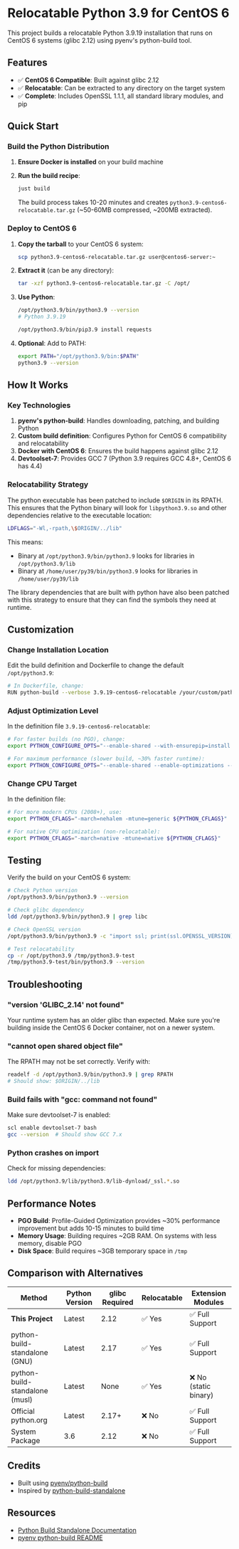 # Relocatable Python 3.9 for CentOS 6

This project builds a relocatable Python 3.9.19 installation that runs on CentOS 6 systems (glibc 2.12) using pyenv's python-build tool.

## Features

- ✅ **CentOS 6 Compatible**: Built against glibc 2.12
- ✅ **Relocatable**: Can be extracted to any directory on the target system
- ✅ **Complete**: Includes OpenSSL 1.1.1, all standard library modules, and pip

## Quick Start

### Build the Python Distribution

1. **Ensure Docker is installed** on your build machine

2. **Run the build recipe**:

   ```bash
   just build
   ```

   The build process takes 10-20 minutes and creates `python3.9-centos6-relocatable.tar.gz` (~50-60MB compressed, ~200MB extracted).

### Deploy to CentOS 6

1. **Copy the tarball** to your CentOS 6 system:

   ```bash
   scp python3.9-centos6-relocatable.tar.gz user@centos6-server:~
   ```

2. **Extract it** (can be any directory):

   ```bash
   tar -xzf python3.9-centos6-relocatable.tar.gz -C /opt/
   ```

3. **Use Python**:

   ```bash
   /opt/python3.9/bin/python3.9 --version
   # Python 3.9.19

   /opt/python3.9/bin/pip3.9 install requests
   ```

4. **Optional**: Add to PATH:

   ```bash
   export PATH="/opt/python3.9/bin:$PATH"
   python3.9 --version
   ```

## How It Works

### Key Technologies

1. **pyenv's python-build**: Handles downloading, patching, and building Python
2. **Custom build definition**: Configures Python for CentOS 6 compatibility and relocatability
3. **Docker with CentOS 6**: Ensures the build happens against glibc 2.12
4. **Devtoolset-7**: Provides GCC 7 (Python 3.9 requires GCC 4.8+, CentOS 6 has 4.4)

### Relocatability Strategy

The python executable has been patched to include `$ORIGIN` in its RPATH. This ensures that the Python binary will look for
`libpython3.9.so` and other dependencies relative to the executable location:

```bash
LDFLAGS="-Wl,-rpath,\$ORIGIN/../lib"
```

This means:

- Binary at `/opt/python3.9/bin/python3.9` looks for libraries in `/opt/python3.9/lib`
- Binary at `/home/user/py39/bin/python3.9` looks for libraries in `/home/user/py39/lib`

The library dependencies that are built with python have also been patched with this strategy to ensure that they
can find the symbols they need at runtime.

## Customization

### Change Installation Location

Edit the build definition and Dockerfile to change the default `/opt/python3.9`:

```bash
# In Dockerfile, change:
RUN python-build --verbose 3.9.19-centos6-relocatable /your/custom/path
```

### Adjust Optimization Level

In the definition file `3.9.19-centos6-relocatable`:

```bash
# For faster builds (no PGO), change:
export PYTHON_CONFIGURE_OPTS="--enable-shared --with-ensurepip=install ${PYTHON_CONFIGURE_OPTS}"

# For maximum performance (slower build, ~30% faster runtime):
export PYTHON_CONFIGURE_OPTS="--enable-shared --enable-optimizations --with-lto ${PYTHON_CONFIGURE_OPTS}"
```

### Change CPU Target

In the definition file:

```bash
# For more modern CPUs (2008+), use:
export PYTHON_CFLAGS="-march=nehalem -mtune=generic ${PYTHON_CFLAGS}"

# For native CPU optimization (non-relocatable):
export PYTHON_CFLAGS="-march=native -mtune=native ${PYTHON_CFLAGS}"
```

## Testing

Verify the build on your CentOS 6 system:

```bash
# Check Python version
/opt/python3.9/bin/python3.9 --version

# Check glibc dependency
ldd /opt/python3.9/bin/python3.9 | grep libc

# Check OpenSSL version
/opt/python3.9/bin/python3.9 -c "import ssl; print(ssl.OPENSSL_VERSION)"

# Test relocatability
cp -r /opt/python3.9 /tmp/python3.9-test
/tmp/python3.9-test/bin/python3.9 --version
```

## Troubleshooting

### "version 'GLIBC_2.14' not found"

Your runtime system has an older glibc than expected. Make sure you're building inside the CentOS 6 Docker container, not on a newer system.

### "cannot open shared object file"

The RPATH may not be set correctly. Verify with:

```bash
readelf -d /opt/python3.9/bin/python3.9 | grep RPATH
# Should show: $ORIGIN/../lib
```

### Build fails with "gcc: command not found"

Make sure devtoolset-7 is enabled:

```bash
scl enable devtoolset-7 bash
gcc --version  # Should show GCC 7.x
```

### Python crashes on import

Check for missing dependencies:

```bash
ldd /opt/python3.9/lib/python3.9/lib-dynload/_ssl.*.so
```

## Performance Notes

- **PGO Build**: Profile-Guided Optimization provides ~30% performance improvement but adds 10-15 minutes to build time
- **Memory Usage**: Building requires ~2GB RAM. On systems with less memory, disable PGO
- **Disk Space**: Build requires ~3GB temporary space in `/tmp`

## Comparison with Alternatives

| Method                         | Python Version | glibc Required | Relocatable | Extension Modules     |
| ------------------------------ | -------------- | -------------- | ----------- | --------------------- |
| **This Project**               | Latest         | 2.12           | ✅ Yes      | ✅ Full Support       |
| python-build-standalone (GNU)  | Latest         | 2.17           | ✅ Yes      | ✅ Full Support       |
| python-build-standalone (musl) | Latest         | None           | ✅ Yes      | ❌ No (static binary) |
| Official python.org            | Latest         | 2.17+          | ❌ No       | ✅ Full Support       |
| System Package                 | 3.6            | 2.12           | ❌ No       | ✅ Full Support       |

## Credits

- Built using [pyenv/python-build](https://github.com/pyenv/pyenv)
- Inspired by [python-build-standalone](https://github.com/astral-sh/python-build-standalone)

## Resources

- [Python Build Standalone Documentation](https://gregoryszorc.com/docs/python-build-standalone/main/)
- [pyenv python-build README](https://github.com/pyenv/pyenv/blob/master/plugins/python-build/README.md)
